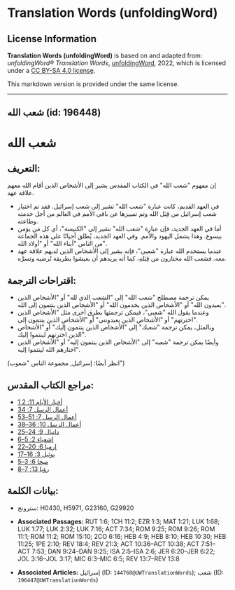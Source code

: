 # Translation Words (unfoldingWord)

## License Information

**Translation Words (unfoldingWord)** is based on and adapted from: _unfoldingWord® Translation Words_, [unfoldingWord](https://unfoldingword.org/utw), 2022, which is licensed under a [CC BY-SA 4.0 license](https://creativecommons.org/licenses/by-sa/4.0/legalcode.en).

This markdown version is provided under the same license.



--------------------------------

## شعب الله (id: 196448)

شعب الله
========

التعريف:
--------

إن مفهوم "شعب الله" في الكتاب المقدس يشير إلى الأشخاص الذين أقام الله معهم علاقة عهد.

* في العهد القديم، كانت عبارة "شعب الله" تشير إلى شعب إسرائيل. فقد تم اختيار شعب إسرائيل من قِبَل الله وتم تمييزها عن باقي الأمم في العالم من أجل خدمته وطاعته.
* أما في العهد الجديد، فإن عبارة "شعب الله" تشير إلى "الكنيسة"، أي كل من يؤمن بيسوع. وهذا يشمل اليهود والأمم. وفي العهد الجديد، يُطلق أحيانًا على هذه الجماعة من الناس "أبناء الله" أو "أولاد الله".
* عندما يستخدم الله عبارة "شعبي"، فإنه يشير إلى الأشخاص الذين لديهم علاقة عهد معه. فشعب الله مختارون من قِبَلهِ، كما أنه يريدهم أن يعيشوا بطريقة تُرضيه وتسرَّه.

اقتراحات الترجمة:
-----------------

* يمكن ترجمة مصطلح "شعب الله" إلى "الشعب الذي لله" أو "الأشخاص الذين يعبدون الله" أو "الأشخاص الذين يخدمون الله" أو "الأشخاص الذين ينتمون إلى الله".
* وعندما يقول الله "شعبي"، فيمكن ترجمتها بطرق أخرى مثل "الأشخاص الذين اخترتهم" أو "الأشخاص الذين يعبدونني" أو "الأشخاص الذين ينتمون إلي".
* وبالمثل، يمكن ترجمة "شعبك" إلى "الأشخاص الذين ينتمون إليك" أو "الأشخاص الذين اخترتهم لينتموا إليك".
* وأيضًا يمكن ترجمة "شعبه" إلى "الأشخاص الذين ينتمون إليه" أو "الأشخاص الذين اختارهم الله لينتموا إليه".

(انظر أيضًا: إسرائيل, مجموعة الناس "شعوب")

مراجع الكتاب المقدس:
--------------------

* [1 أخبار الأيام 11: 2](https://ref.ly/1Chr11:2)
* [أعمال الرسل 7: 34](https://ref.ly/Acts7:34)
* [أعمال الرسل 7: 51–53](https://ref.ly/Acts7:51-Acts7:53)
* [أعمال الرسل 10: 36–38](https://ref.ly/Acts10:36-Acts10:38)
* [دانيال 9: 24–25](https://ref.ly/Dan9:24-Dan9:25)
* [إشعياء 2: 5–6](https://ref.ly/Isa2:5-Isa2:6)
* [إرميا 6: 20–22](https://ref.ly/Jer6:20-Jer6:22)
* [يوئيل 3: 16–17](https://ref.ly/Joel3:16-Joel3:17)
* [ميخا 6: 3–5](https://ref.ly/Mic6:3-Mic6:5)
* [رؤيا 13: 7–8](https://ref.ly/Rev13:7-Rev13:8)

بيانات الكلمة:
--------------

* سترونج: H0430, H5971, G23160, G29920

* **Associated Passages:** RUT 1:6; 1CH 11:2; EZR 1:3; MAT 1:21; LUK 1:68; LUK 1:77; LUK 2:32; LUK 7:16; ACT 7:34; ROM 9:25; ROM 9:26; ROM 11:1; ROM 11:2; ROM 15:10; 2CO 6:16; HEB 4:9; HEB 8:10; HEB 10:30; HEB 11:25; 1PE 2:10; REV 18:4; REV 21:3; ACT 10:36–ACT 10:38; ACT 7:51–ACT 7:53; DAN 9:24–DAN 9:25; ISA 2:5–ISA 2:6; JER 6:20–JER 6:22; JOL 3:16–JOL 3:17; MIC 6:3–MIC 6:5; REV 13:7–REV 13:8
* **Associated Articles:** إسرائيل (ID: `144760@UWTranslationWords`); شعب (ID: `196447@UWTranslationWords`)

